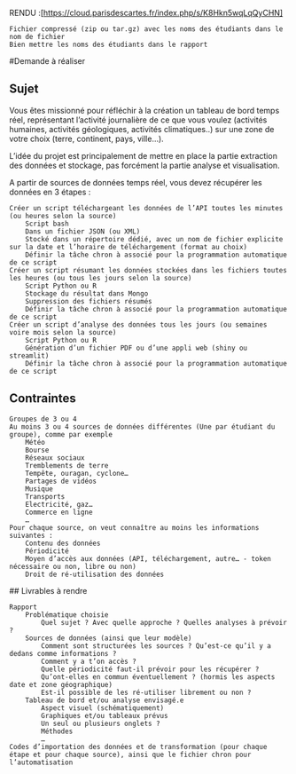 RENDU :[https://cloud.parisdescartes.fr/index.php/s/K8Hkn5wqLqQyCHN]

    Fichier compressé (zip ou tar.gz) avec les noms des étudiants dans le nom de fichier
    Bien mettre les noms des étudiants dans le rapport

#Demande à réaliser
## Sujet

Vous êtes missionné pour réfléchir à la création un tableau de bord temps réel, représentant l’activité journalière de ce que vous voulez (activités humaines, activités géologiques, activités climatiques..) sur une zone de votre choix (terre, continent, pays, ville…).

L’idée du projet est principalement de mettre en place la partie extraction des données et stockage, pas forcément la partie analyse et visualisation.

A partir de sources de données temps réel, vous devez récupérer les données en 3 étapes :

    Créer un script téléchargeant les données de l’API toutes les minutes (ou heures selon la source)
        Script bash
        Dans un fichier JSON (ou XML)
        Stocké dans un répertoire dédié, avec un nom de fichier explicite sur la date et l’horaire de téléchargement (format au choix)
        Définir la tâche chron à associé pour la programmation automatique de ce script
    Créer un script résumant les données stockées dans les fichiers toutes les heures (ou tous les jours selon la source)
        Script Python ou R
        Stockage du résultat dans Mongo
        Suppression des fichiers résumés
        Définir la tâche chron à associé pour la programmation automatique de ce script
    Créer un script d’analyse des données tous les jours (ou semaines voire mois selon la source)
        Script Python ou R
        Génération d’un fichier PDF ou d’une appli web (shiny ou streamlit)
        Définir la tâche chron à associé pour la programmation automatique de ce script

## Contraintes

    Groupes de 3 ou 4
    Au moins 3 ou 4 sources de données différentes (Une par étudiant du groupe), comme par exemple
        Météo
        Bourse
        Réseaux sociaux
        Tremblements de terre
        Tempête, ouragan, cyclone…
        Partages de vidéos
        Musique
        Transports
        Electricité, gaz…
        Commerce en ligne
        …
    Pour chaque source, on veut connaître au moins les informations suivantes :
        Contenu des données
        Périodicité
        Moyen d’accès aux données (API, téléchargement, autre… - token nécessaire ou non, libre ou non)
        Droit de ré-utilisation des données

## Livrables à rendre

    Rapport
        Problématique choisie
            Quel sujet ? Avec quelle approche ? Quelles analyses à prévoir ?
        Sources de données (ainsi que leur modèle)
            Comment sont structurées les sources ? Qu’est-ce qu’il y a dedans comme informations ?
            Comment y a t’on accès ?
            Quelle périodicité faut-il prévoir pour les récupérer ?
            Qu’ont-elles en commun éventuellement ? (hormis les aspects date et zone géographique)
            Est-il possible de les ré-utiliser librement ou non ?
        Tableau de bord et/ou analyse envisagé.e
            Aspect visuel (schématiquement)
            Graphiques et/ou tableaux prévus
            Un seul ou plusieurs onglets ?
            Méthodes
            …
    Codes d’importation des données et de transformation (pour chaque étape et pour chaque source), ainsi que le fichier chron pour l’automatisation

